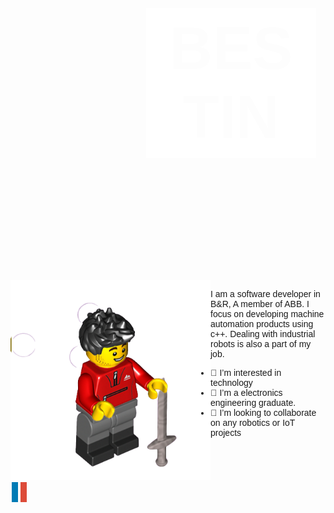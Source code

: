 


<meta name="viewport" content="width=device-width, initial-scale=1">


<div class="image-container">
  <div class="text">BESTIN</div>
</div>

</br>
 <img align="left" height="320" width="320" alt="" src="https://raw.githubusercontent.com/bestin-07/bestin-07/master/Capture-removebg-preview.png" /></a>


 I am a software developer in B&R, A member of ABB. I focus on developing machine automation products using c++. Dealing with industrial robots is also a part of my job.
- 👀 I’m interested in technology 
- 🌱 I’m a electronics engineering graduate.
- 💞️ I’m looking to collaborate on any robotics or IoT projects

</br></br></br>

<link rel="stylesheet" href="https://cdnjs.cloudflare.com/ajax/libs/font-awesome/4.7.0/css/font-awesome.min.css">
<a href="https://www.linkedin.com/in/bestin-antu/" class="fa fa-linkedin"></a>
<a href="#" class="fa fa-google"></a>


<style>
.fa {
  padding: 5px;
  font-size: 20px;
  width: 50px;
  text-align: center;
  text-decoration: none;
  margin: 5px 2px;
}

.fa:hover {
    opacity: 0.7;
}


.fa-google {
  background: #dd4b39;
  color: white;
}

.fa-linkedin {
  background: #007bb5;
  color: white;
}

.responsive {
  width: 70%;
  height: auto;
  align: center
}

img {
  display: block;
  margin-left: auto;
  margin-right: auto;
}

body {font-family: Arial, Helvetica, sans-serif;}

.image-container {
  background-image: url("https://raw.githubusercontent.com/bestin-07/bestin-07/master/DALL·E 2023-10-05 14.29.48 - a robot smoking cigarette while coding, realistic, wide angle, digital art, themes.png");
  background-size: cover;
  position: relative;
  height: 600px;
}

.text {
  background-color: white;
  color: black;
  font-size: 10vw; 
  font-weight: bold;
  margin: 0 auto;
  padding: 10px;
  width: 50%;
  text-align: center;
  position: absolute;
  top: 50%;
  left: 70%;
  transform: translate(-50%, -50%);
  mix-blend-mode: screen;
}

</style>